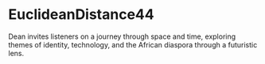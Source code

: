 # EuclideanDistance44
Dean invites listeners on a journey through space and time, exploring themes of identity, technology, and the African diaspora through a futuristic lens.
